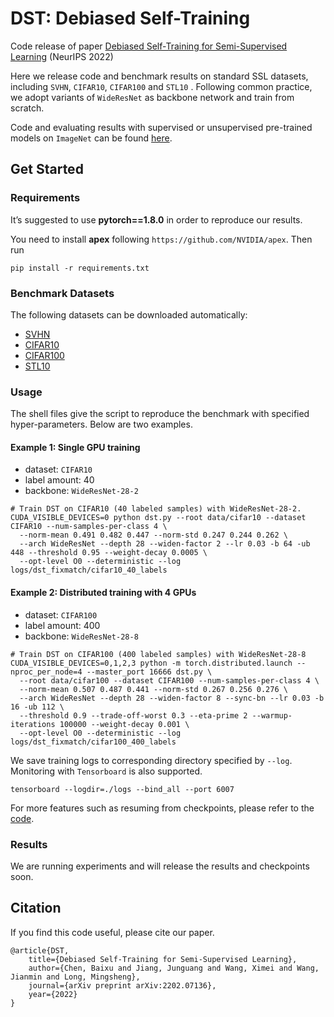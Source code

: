 # DST: Debiased Self-Training

Code release of paper [Debiased Self-Training for Semi-Supervised Learning](https://arxiv.org/abs/2202.07136)
(NeurIPS 2022)

Here we release code and benchmark results on standard SSL datasets, including `SVHN`, `CIFAR10`, `CIFAR100` and `STL10`
. Following common practice, we adopt variants of `WideResNet` as backbone network and train from scratch.

Code and evaluating results with supervised or unsupervised pre-trained models on `ImageNet` can be found
[here](../../examples/semi_supervised_learning/image_classification).

## Get Started

### Requirements

It’s suggested to use **pytorch==1.8.0** in order to reproduce our results.

You need to install **apex** following ``https://github.com/NVIDIA/apex``. Then run

```
pip install -r requirements.txt
```

### Benchmark Datasets

The following datasets can be downloaded automatically:

- [SVHN](http://ufldl.stanford.edu/housenumbers/)
- [CIFAR10](http://www.cs.utoronto.ca/~kriz/cifar.html)
- [CIFAR100](http://www.cs.utoronto.ca/~kriz/cifar.html)
- [STL10](https://cs.stanford.edu/~acoates/stl10/)

### Usage

The shell files give the script to reproduce the benchmark with specified hyper-parameters. Below are two examples.

#### Example 1: Single GPU training

- dataset: `CIFAR10`
- label amount: 40
- backbone: `WideResNet-28-2`

```shell script
# Train DST on CIFAR10 (40 labeled samples) with WideResNet-28-2.
CUDA_VISIBLE_DEVICES=0 python dst.py --root data/cifar10 --dataset CIFAR10 --num-samples-per-class 4 \
  --norm-mean 0.491 0.482 0.447 --norm-std 0.247 0.244 0.262 \
  --arch WideResNet --depth 28 --widen-factor 2 --lr 0.03 -b 64 -ub 448 --threshold 0.95 --weight-decay 0.0005 \
  --opt-level O0 --deterministic --log logs/dst_fixmatch/cifar10_40_labels
```

#### Example 2: Distributed training with 4 GPUs

- dataset: `CIFAR100`
- label amount: 400
- backbone: `WideResNet-28-8`

```shell script
# Train DST on CIFAR100 (400 labeled samples) with WideResNet-28-8
CUDA_VISIBLE_DEVICES=0,1,2,3 python -m torch.distributed.launch --nproc_per_node=4 --master_port 16666 dst.py \
  --root data/cifar100 --dataset CIFAR100 --num-samples-per-class 4 \
  --norm-mean 0.507 0.487 0.441 --norm-std 0.267 0.256 0.276 \
  --arch WideResNet --depth 28 --widen-factor 8 --sync-bn --lr 0.03 -b 16 -ub 112 \
  --threshold 0.9 --trade-off-worst 0.3 --eta-prime 2 --warmup-iterations 100000 --weight-decay 0.001 \
  --opt-level O0 --deterministic --log logs/dst_fixmatch/cifar100_400_labels
```

We save training logs to corresponding directory specified by `--log`. Monitoring with `Tensorboard` is also supported.

```shell script
tensorboard --logdir=./logs --bind_all --port 6007
```

For more features such as resuming from checkpoints, please refer to the [code](dst.py).

### Results

We are running experiments and will release the results and checkpoints soon.

## Citation

If you find this code useful, please cite our paper.

```
@article{DST,
    title={Debiased Self-Training for Semi-Supervised Learning},
    author={Chen, Baixu and Jiang, Junguang and Wang, Ximei and Wang, Jianmin and Long, Mingsheng},
    journal={arXiv preprint arXiv:2202.07136},
    year={2022}
}
```
